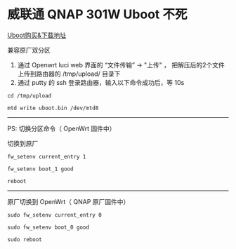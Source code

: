 # 威联通 QNAP 301W Uboot 不死

[Uboot购买&下载地址](https://mbd.pub/o/bread/mbd-ZZWVlZ1v)

兼容原厂双分区

1. 通过 Openwrt luci web 界面的 “文件传输” -> "上传" ， 把解压后的2个文件上传到路由器的 /tmp/upload/ 目录下
2. 通过 putty 的 ssh 登录路由器，输入以下命令成功后，等 10s

```
cd /tmp/upload

mtd write uboot.bin /dev/mtd8
```

-------------------------------------------------------
PS: 切换分区命令（ OpenWrt 固件中）

切换到原厂

```
fw_setenv current_entry 1

fw_setenv boot_1 good

reboot
```
------------------------------------------

原厂切换到 OpenWrt（ QNAP 原厂固件中）

```
sudo fw_setenv current_entry 0

sudo fw_setenv boot_0 good

sudo reboot
```
